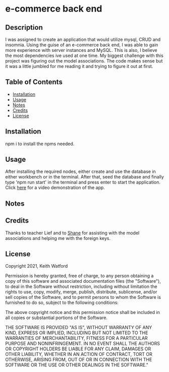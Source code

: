 # e-commerce back end

## Description
I was assigned to create an application that would utilize mysql, CRUD and insomnia. Using the guise of an e-commerce back end, I was able to gain more experience with server instances and MySQL. This is also, I believe the most dependencies ive used at one time. My biggest challenge with this project was figuring out the model associations. The code makes sense but it was a little jumbled for me reading it and trying to figure it out at first. 

## Table of Contents
- [Installation](#installation)
- [Usage](#usage)
- [Notes](#notes)
- [Credits](#credits)
- [License](#license)

## Installation
npm i to install the npms needed. 


## Usage
After installing the required nodes, either create and use the database in either workbench or in the terminal.
After that, seed the database and finally type 'npm run start' in the terminal and press enter to start the application. <br>
Click <a href="https://drive.google.com/file/d/15yKNW4XEKX7Ns8PFqvAabrEwbDHNGIhh/view" target="_blank">here</a> for a video demonstration of the app. 

## Notes


## Credits
Thanks to teacher Lief and to <a href="https://github.com/mcnultyshane" target="_blank">Shane</a> for assisting with the model associations and helping me with the foreign keys.

## License
Copyright 2021, Keith Watford

Permission is hereby granted, free of charge, to any person obtaining a copy of this software and associated documentation files (the "Software"), to deal in the Software without restriction, including without limitation the rights to use, copy, modify, merge, publish, distribute, sublicense, and/or sell copies of the Software, and to permit persons to whom the Software is furnished to do so, subject to the following conditions:

The above copyright notice and this permission notice shall be included in all copies or substantial portions of the Software.

THE SOFTWARE IS PROVIDED "AS IS", WITHOUT WARRANTY OF ANY KIND, EXPRESS OR IMPLIED, INCLUDING BUT NOT LIMITED TO THE WARRANTIES OF MERCHANTABILITY, FITNESS FOR A PARTICULAR PURPOSE AND NONINFRINGEMENT. IN NO EVENT SHALL THE AUTHORS OR COPYRIGHT HOLDERS BE LIABLE FOR ANY CLAIM, DAMAGES OR OTHER LIABILITY, WHETHER IN AN ACTION OF CONTRACT, TORT OR OTHERWISE, ARISING FROM, OUT OF OR IN CONNECTION WITH THE SOFTWARE OR THE USE OR OTHER DEALINGS IN THE SOFTWARE." 